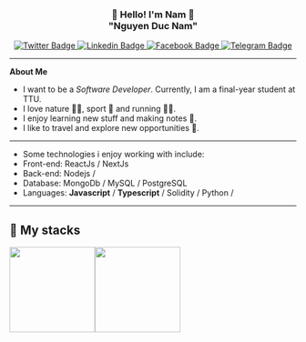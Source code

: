<h3 align="center">👋   Hello! I'm Nam   👋 <br/> "Nguyen Duc Nam" </h3>

<div id="badges" align="center">
  <a href="https://twitter.com/namnguyenn17">
    <img src="https://img.shields.io/badge/Twitter-blue?style=for-the-badge&logo=twitter&logoColor=white" alt="Twitter Badge"/>
  </a>
  <a href="https://www.linkedin.com/in/namnguyen17">
    <img src="https://img.shields.io/badge/Linkedin-red?style=for-the-badge&logo=linkedin&logoColor=white" alt="Linkedin Badge"/>
  </a>
  <a href="https://www.facebook.com/namnguyennn17/">
    <img src="https://img.shields.io/badge/Facebook-black?style=for-the-badge&logo=facebook&logoColor=white" alt="Facebook Badge"/>
  </a>
  <a href="https://t.me/namnguyen_17">
    <img src="https://img.shields.io/badge/Telegram-blue?style=for-the-badge&logo=telegram&logoColor=white" alt="Telegram Badge"/>
  </a>
  <br/>

</div>

---
**About Me**
- I want to be a *Software Developer*. Currently, I am a final-year student at TTU.
- I love nature 🎣🌲, sport 💪 and running 🏃‍♂️.
- I enjoy learning new stuff and making notes 📄.
- I like to travel and explore new opportunities 🛫.
---
- Some technologies i enjoy working with include:
 - Front-end: ReactJs / NextJs
 - Back-end: Nodejs / 
 - Database: MongoDb / MySQL / PostgreSQL
 - Languages: **Javascript** / **Typescript** / Solidity / Python /
---

## 🔮 My stacks

<a href="#"><img height="150px" src="https://github-readme-stats.vercel.app/api?username=namnguyenn17&show_icons=true&hide_title=true&hide_border=true&theme=graywhite" /><img height="150px" src="https://github-readme-stats.vercel.app/api/top-langs/?username=namnguyenn17&show_icons=true&layout=compact&langs_count=6&hide_title=true&hide_border=true&theme=graywhite" /></a>

